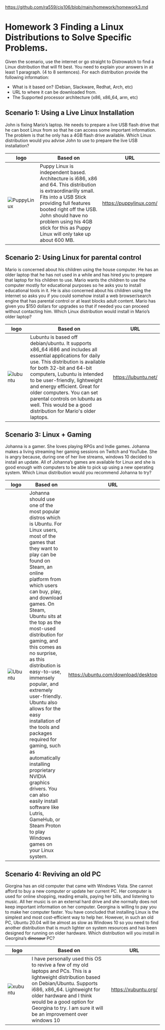 https://github.com/ra559/cis106/blob/main/homework/homework3.md


# Homework 3 Finding a Linux Distributions to Solve Specific Problems.

Given the scenario, use the internet or go straight to Distrowatch to find a Linux distribution that will fit best. You need to explain your answers in at least 1 paragraph. (4 to 8 sentences). For each distribution provide the following information:
* What is it based on? (Debian, Slackware, Redhat, Arch, etc)
* URL to where it can be downloaded from.
* The Supported processor architecture (x86, x86_64, arm, etc)
  
## Scenario 1: Using a Live Linux Installation

John is fixing Mario’s laptop. He needs to prepare a live USB flash drive that he can boot Linux from so that he can access some important information. The problem is that he only has a 4GB flash drive available. Which Linux distribution would you advise John to use to prepare the live USB installation?

logo | Based on | URL 
-----|----------|-----
![PuppyLinux](https://upload.wikimedia.org/wikipedia/commons/thumb/4/4b/Banner_logo_Puppy.png/220px-Banner_logo_Puppy.png) | Puppy Linux is independent based. Architecture is i686, x86 and 64. This distribution is extraordinarilly small. Fits into a USB Stick providing full features booted right off the USB. John should have no problem using his 4GB stick for this as Puppy Linux will only take up about 600 MB.  | https://puppylinux.com/

## Scenario 2: Using Linux for parental control
Mario is concerned about his children using the house computer. He has an older laptop that he has not used in a while and has hired you to prepare that laptop for his children to use. Mario wants the children to use the computer mostly for educational purposes so he asks you to install educational tools in it. He is also concerned about his children using the internet so asks you if you could somehow install a web browser/search engine that has parental control or at least blocks adult content. Mario has given you $150 dollars for upgrades so that if needed you can proceed without contacting him. Which Linux distribution would install in Mario’s older laptop? 

logo | Based on | URL 
-----|----------|-----
![lubuntu](https://lubuntu.net/wp-content/uploads/2017/12/Lubuntu_logo.svg)| Lubuntu is based off debian/ubuntu. It supports x86_64 i686 and includes all essential applications for daily use. This distribution is available for both 32-bit and 64-bit computers, Lubuntu is intended to be user-friendly, lightweight and energy efficient. Great for older computers. You can set parental controls on lubuntu as well. This would be a good distribution for Mario's older laptops. | https://lubuntu.net/

## Scenario 3: Linux + Gaming
Johanna is a gamer. She loves playing RPGs and Indie games. Johanna makes a living streaming her gaming sessions on Twitch and YouTube. She is angry because, during one of her live streams, windows 10 decided to install an update. All of Johanna’s games are available for Linux and she is good enough with computers to be able to pick up using a new operating system. Which Linux distribution would you recommend Johanna to try?

logo | Based on | URL 
-----|----------|-----
![Ubuntu](https://assets.ubuntu.com/v1/8dd99b80-ubuntu-logo14.png) | Johanna should use one of the most popular distros which is Ubuntu. For Linux users, most of the games that they want to play can be found on Steam, an online platform from which users can buy, play, and download games. On Steam, Ubuntu sits at the top as the most-used distribution for gaming, and this comes as no surprise, as this distribution is easy-to-use, immensely popular, and extremely user-friendly. Ubuntu also allows for the easy installation of the tools and packages required for gaming, such as automatically installing proprietary NVIDIA graphics drivers. You can also easily install software like Lutris, GameHub, or Steam Proton to play Windows games on your Linux system. | https://ubuntu.com/download/desktop

## Scenario 4: Reviving an old PC
Giorgina has an old computer that came with Windows Vista. She cannot afford to buy a new computer or update her current PC. Her computer is used for online shopping, reading emails, paying her bills, and listening to music. All her music is on an external hard drive and she normally does not keep important information on her computer. Georgina is willing to pay you to make her computer faster. You have concluded that installing Linux is the simplest and most cost-efficient way to help her. However, in such an old PC, Ubuntu 20.04 will be almost as slow as Windows 10 so you need to find another distribution that is much lighter on system resources and has been designed for running on older hardware. Which distribution will you install in Georgina’s ~~dinosaur~~ PC?

logo | Based on | URL 
-----|----------|-----
![xubuntu](https://distrowatch.com/images/yvzhuwbpy/xubuntu.png) | I have personally used this OS to revive a few of my old laptops and PCs. This is a lightweight distribution based on Debian/Ubuntu. Supports i686, x86_64. Lightweight for older hardware and I think would be a good option for Georgina to try. I am sure it will be an improvement over windows 10 | https://xubuntu.org/
